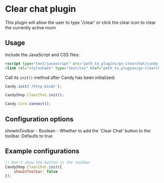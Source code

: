# Clear chat plugin
This plugin will allow the user to type '/clear' or click the clear icon to clear the currently active room

## Usage
Include the JavaScript and CSS files:

```HTML
<script type="text/javascript" src="path_to_plugins/gs-clearchat/candy.js"></script>
<link rel="stylesheet" type="text/css" href="path_to_plugins/gs-clearchat/candy.css" />
```

Call its `init()` method after Candy has been initialized:

```JavaScript
Candy.init('/http-bind/');

CandyShop.ClearChat.init();

Candy.Core.connect();
```

## Configuration options
showInToolbar - Boolean - Whether to add the 'Clear Chat' button to the toolbar. Defaults to true

## Example configurations
```JavaScript
// Don't show the button in the toolbar
CandyShop.ClearChat.init({
    showInToolbar: false
});
```